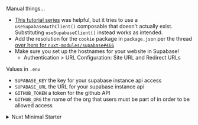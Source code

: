 Manual things...

- [This tutorial series](https://masteringnuxt.com/blog/setting-up-supabase-auth-with-nuxt-3) was helpful, but it tries to use a `useSupabaseAuthClient()` composable that doesn't actually exist. Substituting `useSupabaseClient()` instead works as intended.
- Add the resolution for the `cookie` package in `package.json` per the thread [over here for `nuxt-modules/supabase#466`](https://github.com/nuxt-modules/supabase/issues/466)
- Make sure you set up the hostnames for your website in Supabase!
  - Authentication > URL Configuration: Site URL and Redirect URLs

Values in `.env`

- `SUPABASE_KEY` the key for your supabase instance api access
- `SUPABASE_URL` the URL for your supabase instance api
- `GITHUB_TOKEN` a token for the github API
- `GITHUB_ORG` the name of the org that users must be part of in order to be allowed access

<details>
<summary>Nuxt Minimal Starter</summary>

Look at the [Nuxt documentation](https://nuxt.com/docs/getting-started/introduction) to learn more.

## Setup

Make sure to install dependencies:

```bash
# npm
npm install

# pnpm
pnpm install

# yarn
yarn install

# bun
bun install
```

## Development Server

Start the development server on `http://localhost:3000`:

```bash
# npm
npm run dev

# pnpm
pnpm dev

# yarn
yarn dev

# bun
bun run dev
```

## Production

Build the application for production:

```bash
# npm
npm run build

# pnpm
pnpm build

# yarn
yarn build

# bun
bun run build
```

Locally preview production build:

```bash
# npm
npm run preview

# pnpm
pnpm preview

# yarn
yarn preview

# bun
bun run preview
```

Check out the [deployment documentation](https://nuxt.com/docs/getting-started/deployment) for more information.

</details>
